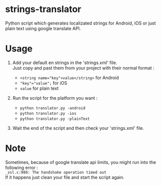 # strings-translator
Python script which generates localizated strings for Android, iOS or just plain text using google translate API.

# Usage

1) Add your default en strings in the 'strings.xml' file.<br />
Just copy and past them from your project with their normal format : 
    - ```<string name="key">value</string>``` for Android
    - ```"key"="value";``` for iOS
    - ```value``` for plain text

2) Run the script for the platform you want : 
    - ```python translator.py -android```
    - ```python translator.py -ios```
    - ```python translator.py -plainText```

3) Wait the end of the script and then check your 'strings.xml' file.

# Note 
Sometimes, because of google translate api limits, you might run into the following error :<br />```_ssl.c:980: The handshake operation timed out```<br />
If it happens just clean your file and start the script again.
